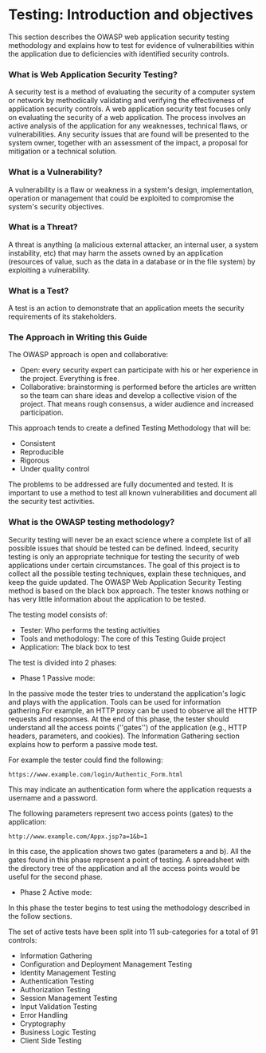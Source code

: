 # Testing: Introduction and objectives

This section describes the OWASP web application security testing methodology and explains how to test for evidence of vulnerabilities within the application due to deficiencies with identified security controls.

### What is Web Application Security Testing?
A security test is a method of evaluating the security of a computer system or network by methodically validating and verifying the effectiveness of application security controls. A web application security test focuses only on evaluating the security of a web application. The process involves an active analysis of the application for any weaknesses, technical flaws, or vulnerabilities. Any security issues that are found will be presented to the system owner, together with an assessment of the impact, a proposal for mitigation or a technical solution.


### What is a Vulnerability?
A vulnerability is a flaw or weakness in a system's design, implementation, operation or management that could be exploited to compromise the system's security objectives.


### What is a Threat?
A threat is anything (a malicious external attacker, an internal user, a system instability, etc) that may harm the assets owned by an application (resources of value, such as the data in a database or in the file system) by exploiting a vulnerability.


### What is a Test?
A test is an action to demonstrate that an application meets the security requirements of its stakeholders.


### The Approach in Writing this Guide

The OWASP approach is open and collaborative:
* Open: every security expert can participate with his or her experience in the project. Everything is free.
* Collaborative: brainstorming is performed before the articles are written so the team can share ideas and develop a collective vision of the project. That means rough consensus, a wider audience and increased participation.<br>


This approach tends to create a defined Testing Methodology that will be:
* Consistent
* Reproducible
* Rigorous
* Under quality control<br>


The problems to be addressed are fully documented and tested. It is important to use a method to test all known vulnerabilities and document all the security test activities.<br>


### What is the OWASP testing methodology?

Security testing will never be an exact science where a complete list of all possible issues that should be tested can be defined. Indeed, security testing is only an appropriate technique for testing the security of web applications under certain circumstances. The goal of this project is to collect all the possible testing techniques, explain these techniques, and keep the guide updated. The OWASP Web Application Security Testing method is based on the black box approach. The tester knows nothing or has very little information about the application to be tested.


The testing model consists of:
* Tester: Who performs the testing activities
* Tools and methodology: The core of this Testing Guide project
* Application: The black box to test


The test is divided into 2 phases:
* Phase 1 Passive mode:

In the passive mode the tester tries to understand the application's logic and plays with the application. Tools can be used for information gathering.For example, an HTTP proxy can be used to observe all the HTTP requests and responses. At the end of this phase, the tester should understand all the access points (''gates'') of the application (e.g., HTTP headers, parameters, and cookies). The Information Gathering section explains how to perform a passive mode test.

For example the tester could find the following:
```
https://www.example.com/login/Authentic_Form.html
```

This may indicate an authentication form where the application requests a username and a password. <br>


The following parameters represent two access points (gates) to the application:
```
http://www.example.com/Appx.jsp?a=1&b=1
```


In this case, the application shows two gates (parameters a and b).
All the gates found in this phase represent a point of testing. A spreadsheet with the directory tree of the application and all the access points would be useful for the second phase.


* Phase 2 Active mode:

In this phase the tester begins to test using the methodology described in the follow sections.


The set of active tests have been split into 11 sub-categories for a total of 91 controls:
* Information Gathering
* Configuration and Deployment Management Testing
* Identity Management Testing
* Authentication Testing
* Authorization Testing
* Session Management Testing
* Input Validation Testing
* Error Handling
* Cryptography
* Business Logic Testing
* Client Side Testing

